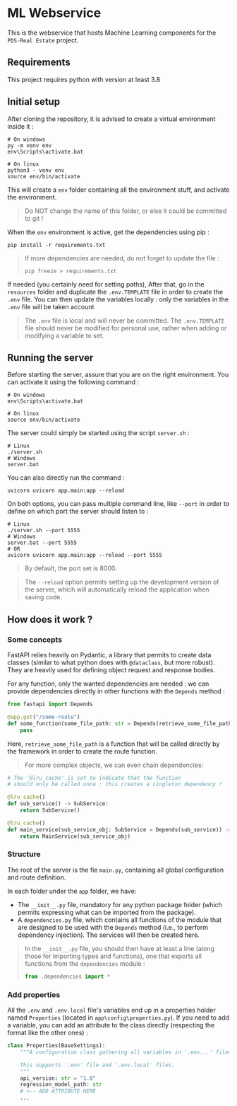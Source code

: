 # ML Webservice 

This is the webservice that hosts Machine Learning components for the `PDS-Real Estate` project.

## Requirements

This project requires python with version at least 3.8

## Initial setup

After cloning the repository, it is advised to create a virtual environment inside it : 

```shell
# On windows
py -m venv env
env\Scripts\activate.bat

# On linux
python3 - venv env
source env/bin/activate
```

This will create a `env` folder containing all the environment stuff, and activate the environment.

> Do NOT change the name of this folder, or else it could be committed to git !

When the `env` environment is active, get the dependencies using pip : 

```shell
pip install -r requirements.txt
```

> If more dependencies are needed, do not forget to update the file : 
> ```shell
> pip freeze > requirements.txt
> ```

If needed (you certainly need for setting paths), After that, go in the `resources` folder and duplicate the `.env.TEMPLATE` file in order to create the `.env` file. You can then update the variables locally : only the variables in the `.env` file will be taken account

> The `.env` file is local and will never be committed. The `.env.TEMPLATE` file should never be modified for personal use, rather when adding or modifying a variable to set.

## Running the server

Before starting the server, assure that you are on the right environment. You can activate it using the following command : 

```shell
# On windows
env\Scripts\activate.bat

# On linux
source env/bin/activate
```

The server could simply be started using the script `server.sh` : 

```shell
# Linux
./server.sh
# Windows
server.bat
```

You can also directly run the command : 

```shell
uvicorn uvicorn app.main:app --reload
```

On both options, you can pass multiple command line, like `--port` in order to define on which port the server should listen to :

```shell
# Linux
./server.sh --port 5555
# Windows
server.bat --port 5555
# OR
uvicorn uvicorn app.main:app --reload --port 5555
```

> By default, the port set is 8000.

> The `--reload` option permits setting up the development version of the server, which will automatically reload the application when saving code.

## How does it work ?

### Some concepts

FastAPI relies heavily on Pydantic, a library that permits to create data classes (similar to what python does with `@dataclass`, but more robust). They are heavily used for defining object request and response bodies.

For any function, only the wanted dependencies are needed : we can provide dependencies directly in other functions with the `Depends` method : 

```python
from fastapi import Depends

@app.get("/some-route")
def some_function(some_file_path: str = Depends(retrieve_some_file_path)):
    pass
```

Here, `retrieve_some_file_path` is a function that will be called directly by the framework in order to create the route function.

> For more complex objects, we can even chain dependencies:

```python
# The '@lru_cache' is set to indicate that the function 
# should only be called once : this creates a singleton dependency !

@lru_cache()
def sub_service() -> SubService:
    return SubService()

@lru_cache()
def main_service(sub_service_obj: SubService = Depends(sub_service)) -> MainService:
    return MainService(sub_service_obj)
```

### Structure

The root of the server is the fie `main.py`, containing all global configuration and route definition.

In each folder under the `app` folder, we have:
 - The `__init__.py` file, mandatory for any python package folder (which permits expressing what can be imported from the package).
 - A `dependencies.py` file, which contains all functions of the module that are designed to be used with the `Depends` method (i.e., to perform dependency injection). The services will then be created here.

> In the `__init__.py` file, you should then have at least a line (along those for importing types and functions), one that exports all functions from the `dependencies` module :
> ```python
> from .dependencies import *
> ```


### Add properties

All the `.env` and `.env.local` file's variables end up in a properties holder named `Properties` (located in `app\config\properties.py`). If you need to add a variable, you can add an attribute to the class directly (respecting the format like the other ones) : 

```python
class Properties(BaseSettings):
    """A configuration class gathering all variables in '.env...' files.

    This supports '.env' file and '.env.local' files.
    """
    api_version: str = "1.0"
    regression_model_path: str
    # <-- ADD ATTRIBUTE HERE
    ...
```
